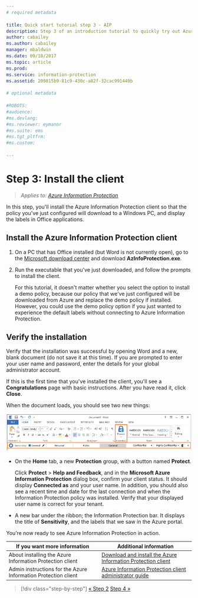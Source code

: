 ```yaml
---
# required metadata

title: Quick start tutorial step 3 - AIP
description: Step 3 of an introduction tutorial to quickly try out Azure Information Protection - Install the client.
author: cabailey
ms.author: cabailey
manager: mbaldwin
ms.date: 09/18/2017
ms.topic: article
ms.prod:
ms.service: information-protection
ms.assetid: 209815b9-81c9-430c-a82f-32cac991449b

# optional metadata

#ROBOTS:
#audience:
#ms.devlang:
#ms.reviewer: eymanor
#ms.suite: ems
#ms.tgt_pltfrm:
#ms.custom:

---
```


# Step 3: Install the client

>*Applies to: [Azure Information Protection](https://azure.microsoft.com/pricing/details/information-protection)*

In this step, you'll install the Azure Information Protection client so that the policy you've just configured will download to a Windows PC, and display the labels in Office applications.


## Install the Azure Information Protection client

1. On a PC that has Office installed (but Word is not currently open), go to the [Microsoft download center](https://www.microsoft.com/en-us/download/details.aspx?id=53018) and download **AzInfoProtection.exe**.
    
2. Run the executable that you've just downloaded, and follow the prompts to install the client.
    
    For this tutorial, it doesn't matter whether you select the option to install a demo policy, because our policy that we've just configured will be downloaded from Azure and replace the demo policy if installed. However, you could use the demo policy option if you just wanted to experience the default labels without connecting to Azure Information Protection. 

## Verify the installation

Verify that the installation was successful by opening Word and a new, blank document (do not save it at this time). If you are prompted to enter your user name and password, enter the details for your global administrator account. 

If this is the first time that you've installed the client, you'll see a **Congratulations** page with basic instructions. After you have read it, click **Close**.

When the document loads, you should see two new things:

![Azure Information Protection quick start tutorial step 3 - client installed](./media/word2016-calloutsv2.png)

- On the **Home** tab, a new **Protection** group, with a button named **Protect**.
    
    Click **Protect** > **Help and Feedback**, and in the **Microsoft Azure Information Protection** dialog box, confirm your client status. It should display **Connected as** and your user name. In addition, you should also see a recent time and date for the last connection and when the Information Protection policy was installed. Verify that your displayed user name is correct for your tenant.

- A new bar under the ribbon; the Information Protection bar. It displays the title of **Sensitivity**, and the labels that we saw in the Azure portal. 

You’re now ready to see Azure Information Protection in action.

|If you want more information|Additional information|
|--------------------------------|--------------------------|
|About installing the Azure Information Protection client|[Download and install the Azure Information Protection client](./rms-client/install-client-app.md)|
|Admin instructions for the Azure Information Protection client|[Azure Information Protection client administrator guide](./rms-client/client-admin-guide.md)|


>[!div class="step-by-step"]
[&#171; Step 2](infoprotect-tutorial-step2.md)
[Step 4 &#187;](infoprotect-tutorial-step4.md)

